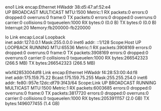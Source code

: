 eno1      Link encap:Ethernet  HWaddr 38:d5:47:af:52:e4  
          UP BROADCAST MULTICAST  MTU:1500  Metric:1
          RX packets:0 errors:0 dropped:0 overruns:0 frame:0
          TX packets:0 errors:0 dropped:0 overruns:0 carrier:0
          collisions:0 txqueuelen:1000 
          RX bytes:0 (0.0 B)  TX bytes:0 (0.0 B)
          Interrupt:20 Memory:fb200000-fb220000 

lo        Link encap:Local Loopback  
          inet addr:127.0.0.1  Mask:255.0.0.0
          inet6 addr: ::1/128 Scope:Host
          UP LOOPBACK RUNNING  MTU:65536  Metric:1
          RX packets:3908169 errors:0 dropped:0 overruns:0 frame:0
          TX packets:3908169 errors:0 dropped:0 overruns:0 carrier:0
          collisions:0 txqueuelen:1000 
          RX bytes:266542323 (266.5 MB)  TX bytes:266542323 (266.5 MB)

wlxf42853004df8 Link encap:Ethernet  HWaddr f4:28:53:00:4d:f8  
          inet addr:175.159.75.22  Bcast:175.159.75.255  Mask:255.255.254.0
          inet6 addr: fe80::957e:12dc:df79:3f43/64 Scope:Link
          UP BROADCAST RUNNING MULTICAST  MTU:1500  Metric:1
          RX packets:6003685 errors:0 dropped:0 overruns:0 frame:0
          TX packets:3817720 errors:0 dropped:0 overruns:0 carrier:0
          collisions:0 txqueuelen:1000 
          RX bytes:2053911157 (2.0 GB)  TX bytes:1496077455 (1.4 GB)

